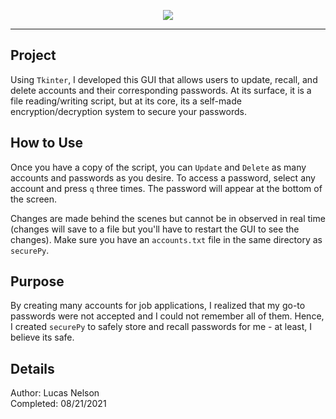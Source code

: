 <p align='center'>
  <img src='https://i.imgur.com/lfq8PpL.png'>
</p>

---

## Project
Using `Tkinter`, I developed this GUI that allows users to update, recall, and delete accounts and their corresponding passwords. At its surface, it is a file reading/writing script, but at its core, its a self-made encryption/decryption system to secure your passwords.

## How to Use
Once you have a copy of the script, you can `Update` and `Delete` as many accounts and passwords as you desire. To access a password, select any account and press `q` three times. The password will appear at the bottom of the screen.

Changes are made behind the scenes but cannot be in observed in real time (changes will save to a file but you'll have to restart the GUI to see the changes). Make sure you have an `accounts.txt` file in the same directory as `securePy`.

## Purpose
By creating many accounts for job applications, I realized that my go-to passwords were not accepted and I could not remember all of them. Hence, I created `securePy` to safely store and recall passwords for me - at least, I believe its safe.

## Details
Author: Lucas Nelson <br>
Completed: 08/21/2021
